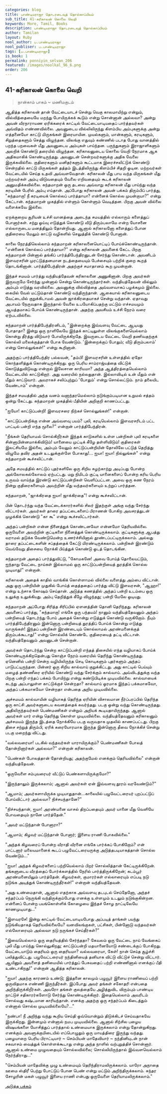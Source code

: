 ```yaml
---
categories: blog
title: பாண்டியராஜா தொடரடைவுத் தொல்காப்பியம்
sub_title: 41-கரிகாலன் கொலை வெறி
keywords: More, Tamil, Books
description: பாண்டியராஜா தொடரடைவுத் தொல்காப்பியம்
author: Tamilan
layout: Ruby
nool_author: ப.பாண்டியராஜா
nool_publiser: ப.பாண்டியராஜா
tags: [ப.பாண்டியராஜா]
is_book: 1
permalink: ponniyin_selvan_206
featured: /images/noolkal_96_6.png
order: 206
---
```



## 41-கரிகாலன் கொலை வெறி

> நான்காம் பாகம் ~ மணிமகுடம்

ஆதித்த கரிகாலன் தான் வேட்டையாடச் சென்று வெகு காலமாயிற்று என்றும், வில்வித்தையையே மறந்து போயிருக்கக் கூடும் என்று சொன்னான் அல்லவா? அன்று அவன் வீரநாராயண ஏரிக்கரைக் காட்டில் வேட்டையாடியதைப் பார்த்தவர்கள் அவ்விதம் எண்ணவில்லை. அவனுடைய வில்லிலிருந்து கிளம்பிய அம்புகளுக்கு அன்று எத்தனையோ காட்டு மிருகங்கள் இரையாயின. முயல்களும், மான்களும், கரடிகளும், சிறுத்தைகளும் செத்து விழுந்தன. விலங்கு எதுவும் கண்ணில் படாத போது வானத்தில் பறந்த பறவைகள் மீது அவனுடைய அம்புகள் பாய்ந்தன. பருந்துகளும் இராஜாளிகளும் அலறிக் கொண்டு தரையில் விழுந்தன. கரிகாலனுடைய கொலை வெறி நேரமாக ஆக அதிகமாகிக் கொண்டிருந்தது. அவனுடன் சென்றவர்களுக்கு அதிக வேலை இருக்கவில்லை. குதிரைகளும் மனிதர்களும் கூட்டமாக இரைச்சலிட்டுக் கொண்டு சென்றதில் காட்டு மிருகங்கள் தத்தம் இடத்திலிருந்து கிளம்பிச் சிதறி ஓடின. மற்றவர்கள் வேட்டையில் செய்த உதவி அவ்வளவேதான். கரிகாலன் மீது பாய வந்த மிருகங்கள் மீது மற்றவர்கள் அம்பு விடுவதையும் வேலை எறிவதையும் கூடக் கரிகாலன் அனுமதிக்கவில்லை. கந்தமாறன் ஒரு தடவை அவ்வாறு கரிகாலன் மீது பாய்ந்து வந்த கரடியின் பேரில் அம்பு எய்தான். அப்போது கரிகாலன் அவன் பக்கம் திரும்பிப் பார்த்து, "கந்தமாறா! நீ கரடியைக் கொல்லப் பார்த்தாயா? என்னைக் கொல்ல முயன்றாயா?" என்று கேட்டான். கந்தமாறன் முகத்தில் எள்ளும் கொள்ளும் வெடித்தன. பிறகு அவன் வில்லை வளைக்கவே இல்லை.

ஏறக்குறைய சூரியன் உச்சி வானத்தை அடைந்த சமயத்தில் எல்லாரும் களைத்துப் போனார்கள். சற்று ஓய்வு எடுத்துக் கொண்டு வீடு திரும்பலாமே என்ற யோசனை எல்லாருடைய மனத்திலும் தோன்றியது. ஆனால் கரிகாலனோ களைத்துப் போன குதிரையை மேலும் காட்டு வழிகளில் செலுத்திக் கொண்டு போனான்.

காலை நேரத்திலெல்லாம் கந்தமாறன் கரிகாலனையொட்டிப் போய்க்கொண்டிருந்தான். "என்னைக் கொல்லப் பார்த்தாயா?" என்று கரிகாலன் அவனைக் கேட்ட பிறகு கந்தமாறன் பின்னால் தங்கிப் பார்த்திபேந்திரனுடன் சேர்ந்து கொண்டான். அவனிடம் இளவரசரின் முரட்டுத்தனமான நடத்தையையும் பேச்சையும் பற்றிக் குறை கூறத் தொடங்கினான். பார்த்திபேந்திரன் அதற்குச் சமாதானம் கூற முயன்றான்.

இந்தச் சமயம் பார்த்து வந்தியத்தேவன் கரிகாலனை அணுகினான். பிறகு அவர்கள் இருவருமே சேர்ந்து முன்னால் சென்று கொண்டிருந்தார்கள். வந்தியத்தேவன் வில்லும் அம்பும் எடுத்து வரவில்லை. அவனுக்கு வில்வித்தை அவ்வளவாகப் பழக்கமும் இல்லை. கையில் வேல் மட்டும்தான் கொண்டு வந்திருந்தான். ஆகையால் கரிகாலனுடைய வேட்டையில் குறுக்கிடாமல் அவன் ஜாக்கிரதையாகச் சென்று வந்தான். ஏதாவது அபாயம் நேருவதாக இருந்தால் வேலை உபயோகிப்பதற்கு மட்டும் எச்சமயமும் ஆயத்தமாகப் போய்க் கொண்டிருந்தான். அதற்கு அவசியம் உச்சி நேரம் வரை ஏற்படவில்லை.

கந்தமாறன் பார்த்திபேந்திரனிடம், "இன்றைக்கு இவ்வளவு வேட்டை ஆடியது போதாதா? இன்று ஒரு நாளிலேயே இந்தக் காட்டிலுள்ள விலங்குகளையெல்லாம் கொன்று தீர்த்து விடுவார் போலிருக்கிறதே. இவருடைய வேட்டை வெறி தணிவதற்குக் கொல்லி மலைக்குத்தான் போக வேண்டும். 'இன்றைக்குப் போதும்; வீடு திரும்பலாம்' என்று சொல்லுங்கள்!" என்று கூறினான்.

அதற்குப் பார்த்திபேந்திர பல்லவன், "தம்பி! இளவரசரின் உள்ளத்தில் ஏதோ கொந்தளித்துக் கொண்டிருக்கிறது. ஒரு பெரிய சாம்ராஜ்யத்தை விட்டுக் கொடுத்துவிடுவது என்றால் இலேசான காரியமா? அந்த ஆத்திரத்தையெல்லாம் வேட்டையில் காட்டுகிறார். அது வரையில் நல்லதுதான். இல்லாவிடில் உன் மீதும் என் மீதும் காட்டுவார். அவராகச் சலிப்புற்றுப் 'போதும்' என்று சொல்லட்டும். நாம் தலையிட வேண்டாம்" என்றான்.

இந்தச் சமயத்தில் அந்த வனம் வனாந்தரமெல்லாம் நடுங்கும்படியான உறுமல் சத்தம் ஒன்று கேட்டது. கந்தமாறன் முகத்தில் பீதியின் அறிகுறி காணப்பட்டது.

"ஐயோ! காட்டுப்பன்றி! இளவரசரை நிற்கச் சொல்லுங்கள்!" என்றான்.

"காட்டுப்பன்றிக்கு என்ன அவ்வளவு பயம்? புலி, கரடியெல்லாம் இளவரசரிடம் பட்ட பாட்டில் பன்றி எந்த மூலை?" என்றான் பார்த்திபேந்திரன்.

"நீங்கள் தெரியாமல் சொல்கிறீர்கள் இந்தக் காடுகளில் உள்ள பன்றிகள் புலி கரடிகளை சின்னாபின்னமாக்கிவிடும்! யானையை முட்டிக் கீழே தள்ளிவிடும்! குதிரைகள் இலட்சியமே இல்லை, அம்பும் வேலும் காட்டுப்பன்றியின் தோலிலே பட்டுத் தெறித்து விழுமே தவிர அதன் உடலுக்குள்ளே போகாது!... ஐயா! ஐயா! நில்லுங்கள்" என்று கந்தமாறன் கூச்சலிட்டான்.

அதே சமயத்தில் காட்டுப் புதர்களிலே ஒரு சிறிய சுழற்காற்று அடிப்பது போன்ற அல்லோலகல்லோலம் ஏற்பட்டது. மறு நிமிடம் குட்டி யானைகளைப் போன்ற கரிய பெரிய உருவம் வாய்ந்த இரண்டு காட்டுப்பன்றிகள் வெளிப்பட்டன. அவை ஒரு கண நேரம் நின்று குதிரைகளையும் அவற்றின் மீது வந்தவர்களையும் உற்றுப் பார்த்தன.

கந்தமாறன், "ஜாக்கிரதை ஐயா! ஜாக்கிரதை"! என்று கூச்சலிட்டான்.

பின் தொடர்ந்து வந்த வேட்டைக்காரர்களில் சிலர் இதற்குள் அங்கு வந்து சேர்ந்து விட்டார்கள். அவர்கள் தாரை தப்பட்டைகளைப் பிராணன் போகிற அவசரத்துடன் முழக்கிக் கொண்டு "கா கூ" என்று கூச்சலிட்டார்கள்.

அந்தப் பன்றிகள் என்ன நினைத்துக் கொண்டனவோ என்னமோ தெரியவில்லை. ஒருவேளை அவற்றின் குட்டிகளை நினைத்துக் கொண்டிருக்கலாம். குட்டிகளுக்கு ஆபத்து வராமல் தடுக்க வேண்டுமென்ற உணர்ச்சியினால் தூண்டப்பட்டிருக்கலாம். அல்லது தாரை தப்பட்டைகளின் சப்தத்தைக் கேட்டு மிரண்டிருக்கலாம். பன்றிகள் இரண்டும் வெவ்வேறு திசையை நோக்கி பிய்த்துக் கொண்டு ஓடத் தொடங்கின.

கந்தமாறன் அதைப் பார்த்துவிட்டு, "கோமகனே! அவை போய்த் தொலையட்டும், ஐந்தாறு வேட்டை நாய்கள் இல்லாமல் ஒரு காட்டுப்பன்றியைத் துரத்திக் கொல்ல முடியாது!" என்றான்.

கரிகாலன் அதைக் காதில் வாங்கிக் கொள்ளாமல் வில்லை வளைத்து அம்பை விட்டான். அது ஒரு பன்றியின் முதுகில் போய்த் தைத்ததைப் பார்த்து விட்டு இளவரசன், "ஆஹா!" என்று உற்சாக கோஷம் செய்தான். அடுத்த கணத்தில் அந்தப் பன்றி உடம்பை ஒரு உலுக்கு உலுக்கியது. அம்பு தெறித்துக் கீழே விழுந்தது; பன்றி மேலே ஓடியது.

கந்தமாறன் அப்போது சிரித்த சிரிப்பில் ஏளனத்தின் தொனி தெரிந்தது. கரிகாலன் அவனைப் பார்த்து, "கந்தமாறா! எங்கே ஒரு பந்தயம்! நானும் வந்தியத்தேவனும் அந்தப் பன்றியைத் தொடர்ந்து போய் அதைக் கொன்று எடுத்துக் கொண்டு வருகிறோம். நீயும் பார்த்திபேந்திரனும் இன்னொரு பன்றியைத் துரத்திப் போய்க் கொன்று எடுத்து வாருங்கள்! இந்தப் பன்றிகள் இரண்டையும் கொல்லாமல் அரண்மனைக்குத் திரும்பக்கூடாது!" என்று சொல்லிக் கொண்டே குதிரையைத் தட்டி விட்டான். வந்தியத்தேவனும் அவனுடன் சென்றான்.

அவர்கள் தொடர்ந்து சென்ற காட்டுப்பன்றி எந்தத் திசையில் எந்த வழியாகப் போய்க் கொண்டிருக்கிறதென்பது கொஞ்ச நேரம் வரையில் தெரிந்து கொண்டிருந்தது. ஏனெனில் பன்றி சென்ற வழியிலிருந்த செடி கொடிகளும் புதர்களும் அந்தப் பாடுபட்டிருந்தன. பின்னர் ஒரு சிறிய கால்வாய் குறுக்கிட்டது. அது காட்டில் பெய்யும் மழைத் தண்ணீரை ஏரியில் கொண்டு வந்து சேர்க்கும் கால்வாய். அவ்விடத்துக்கு வந்த பிறகு பன்றி எந்தப் பக்கம் போயிற்று என்று கண்டுபிடிக்க முடியவில்லை. கால்வாயைக் கடந்து அப்பாலுள்ள காட்டுக்குச் சென்றதா? கால்வாய் ஓரமாக இந்தப் பக்கமாகவோ, அந்தப் பக்கமாகவோ சென்றதா என்பதை அறிய முடியவில்லை.

அச்சமயம் கால்வாயின் வழியாகத் தெரிந்த ஏரியின் விசாலமான நீர்ப்பரப்பில் தெரிந்த ஒரு காட்சி அவர்களுடைய கவனத்தைக் கவர்ந்தது. படகு ஒன்று வந்து கொண்டிருந்தது. அதிலிருந்தவர்கள் பெண்மணிகள் என்றும் அறியக் கூடியதாயிருந்தது. ஆனால் அவர்கள் யார் என்று தெரிந்து கொள்ள முடியவில்லை. வந்தியத்தேவனும் கரிகாலனும் அச்சமயம் இருந்த இடத்தை நோக்கியே படகு வருவதாக முதலில் காணப்பட்டது. பிறகு திசை சற்றுத் திரும்பி, ஏரிக் கரையோரமாக இருந்த இன்னொரு தீவை நோக்கிச் சென்று படகு மறைந்து விட்டது.

"வல்லவரையா! படகில் வந்தவர்கள் யாராயிருக்கும்? பெண்மணிகள் போலத் தோன்றினார்கள் அல்லவா?" என்றான் கரிகாலன்.

"பெண்கள் போலத்தான் தோன்றியது; அதற்குமேல் எனக்கும் தெரியவில்லை" என்றான் வந்தியத்தேவன்.

"ஒருவேளை சம்புவரையர் வீட்டுப் பெண்களாயிருக்குமோ?"

"இருந்தாலும் இருக்கலாம்; ஆனால் அவர்கள் ஏன் இவ்வளவு தூரம் வரவேண்டும்?"

"ஆமாம்; அவர்களாயிருக்க முடியாதுதான்...காலையில் பழுவேட்டரையர் புறப்பட்டுப் போய்விட்டார் அல்லவா? நிச்சயந்தானே?"

"நிச்சயந்தான், ஐயா! அரண்மனை வாசல் திறப்பதையும் அவர் யானை மீது வெளியே போவதையும் நானே பார்த்தேன்."

"அவர் மட்டுந்தான் போனாரா?"

"ஆமாம்; கிழவர் மட்டுந்தான் போனார்; இளைய ராணி போகவில்லை."

"அந்தக் கிழவரைப் போன்ற வீராதி வீரனை எங்கே பார்க்கப் போகிறோம்? என் பாட்டனார் மலையமானைக் கூடப் பழுவேட்டரையருக்கு அடுத்தபடியாகத்தான் சொல்ல வேண்டும்..."

"ஐயா! அந்தக் கிழவர்களைப் பற்றியெல்லாம் பிறர் சொல்லித்தான் கேட்டிருக்கிறேன். தங்களுடைய வீரத்தைப் போர்க்களத்தில் நேரில் பார்த்திருக்கிறேன்; கடம்பூர் அரண்மனையிலும் பார்த்தேன். கிழவர்கள், குமாரர்கள் எல்லாரையும் எப்படி நடு நடுங்க அடித்துக் கொண்டிருந்தீர்கள்!" என்றான் வந்தியத்தேவன்.

"அது உண்மைதான், ஆனால் எதற்காக அவ்வளவு தடபுடல் செய்தேனோ, அந்தச் சந்தர்ப்பம் நெருங்கி வந்திருக்கும்போது எனக்கு உள்ளமும் உடலும் நடுங்குகின்றன. என்னைப் போன்ற பயங்கொள்ளிக் கோழையை இந்தச் சோழ நாட்டிலேயே காணமுடியாது..."

"இளவரசே! இன்று காட்டில் வேட்டையாடியபோது அப்படித் தாங்கள் பயந்து நடுங்கியதாகத் தெரியவில்லையே? வனவிலங்குகள், பட்சிகள், பின்னோடு வந்தவர்கள் எல்லோரையும் அல்லவா நடு நருங்கச் செய்தீர்கள்?"

"இவையெல்லாம் ஒரு தைரியத்தில் சேர்ந்ததா? கேவலம் ஒரு வேட்டை நாய் வேங்கைப் புலி மீது பாய்ந்து கொல்லுகிறது; காட்டுப்பன்றி மதயானையோடு சண்டைக்குப் போகிறது. வேட்டையாடும் தைரியம் ஒரு தைரியமா? வல்லவரையா, கேள்! நான் செய்த சூழ்ச்சி பலித்துவிட்டது. பழுவேட்டரையர் நந்தினியைத் தனியாக விட்டு விட்டுச் சென்று விட்டார். ஆயினும் அவளைத் தனிமையில் பார்த்துப் பேசுவதைப் பற்றி எண்ணினால் எனக்குப் பீதி உண்டாகிறது!" என்றான் ஆதித்த கரிகாலன்.

"ஐயா! அதற்கு காரணம் உண்டு; இத்தனை காலமும் பழுவூர் இளைய ராணியைப் பற்றி ஒருவிதமாக எண்ணி இருந்தீர்கள். இப்போது அவர் தங்கள் சகோதரி என்பதை அறிந்திருக்கிறீர்கள். அவரோ தங்கள் குலத்தையே அழித்துவிட விரும்பும் பாண்டிய நாட்டுச் சதிகாரர்களோடு சேர்ந்து கொண்டிருக்கிறார். இதையெல்லாம் அவரிடம் சொல்வது கஷ்டமான காரியந்தான். எனக்கு அதற்கு ஒரு சந்தர்ப்பம் கிடைத்தும் என்னால் சொல்ல முடியவில்லையே?..."

"நண்பா! நீ அறிந்து வந்து கூறிய செய்தி ஒவ்வொன்றும் திடுக்கிடச் செய்வதாகவே இருக்கிறது. இன்னமும் என்னால் நமப முடியவில்லை. ஆனால் சிற்சில பழைய விஷயங்களை யோசித்துப் பார்த்தால் உண்மையாக இருக்கலாம் என்று தோன்றுகிறது. எனக்கும் அவளுக்குமிடையில் எப்பொழுதும் ஒரு மாயத்திரை இருந்து வந்தது. பழையாறை பெரிய பிராட்டியார் ~ செம்பியன் மாதேவியார் ~ நந்தினியுடன் நான் சகவாசம் வைத்துக் கொள்ளக்கூடாது என்று அந்த நாளில் வற்புறுத்திச் சொன்னார். ஆனால் உண்மை முழுவதையும் சொல்லவில்லை; சொல்லியிருந்தால் இவ்வளவெல்லாம் நேர்ந்திராது..."

"செம்பியன் மாதேவிக்கு முழு உண்மையும் தெரிந்திராமலிருக்கலாம். யாரோ அநாதை ஊமை ஸ்திரீ பெற்று போட்டுப் போன பெண் என்று மட்டும் அறிந்திருக்கலாம். சுந்தர சோழரின் மகள் பழுவூர் இளைய ராணி என்பது ஒருவேளை தெரியாமலிருக்கலாம்."

[அடுத்த பக்கம்](ponniyin_selvan_207)